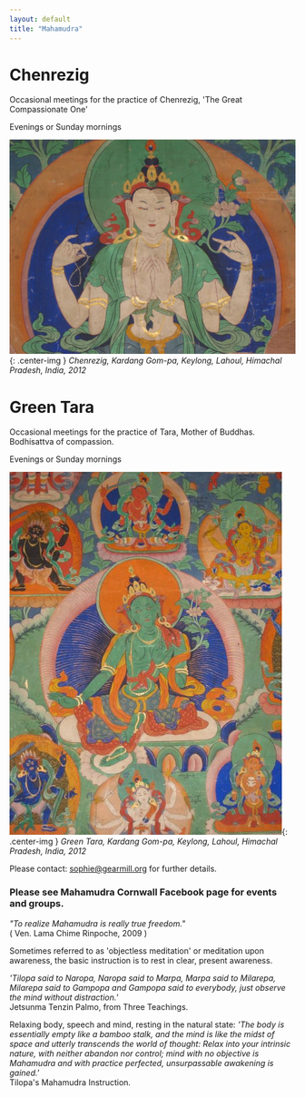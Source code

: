 ```yaml
---
layout: default
title: "Mahamudra"
---
```


# Chenrezig
Occasional meetings for the practice of Chenrezig, 'The Great Compassionate One'

Evenings or Sunday mornings

![Chenrezig](/assets/images/gallery/chenrezig.jpg "Chenrezig"){: .center-img }
_Chenrezig, Kardang Gom-pa, Keylong, Lahoul, Himachal Pradesh, India, 2012_

# Green Tara
Occasional meetings for the practice of Tara, Mother of Buddhas. Bodhisattva of compassion.

Evenings or Sunday mornings

![Green Tar](/assets/images/gallery/tara.jpg "Tara"){: .center-img }
_Green Tara, Kardang Gom-pa, Keylong, Lahoul, Himachal Pradesh, India, 2012_

Please contact: sophie@gearmill.org for further details.

 
### Please see Mahamudra Cornwall Facebook page for events and groups.

_"To realize Mahamudra is really true freedom."_  
( Ven. Lama Chime Rinpoche, 2009 )

Sometimes referred to as 'objectless meditation' or meditation upon awareness, the basic instruction is to rest in clear, present awareness.

_'Tilopa said to Naropa, Naropa said to Marpa, Marpa said to Milarepa, Milarepa said to Gampopa and Gampopa said to everybody, just observe the mind without distraction.'_  
Jetsunma Tenzin Palmo, from Three Teachings. 

Relaxing body, speech and mind, resting in the natural state: 
_'The body is essentially empty like a bamboo stalk, and the mind is like the midst of space and utterly transcends the world of thought: Relax into your intrinsic nature, with neither abandon nor control; mind with no objective is Mahamudra and with practice perfected, unsurpassable awakening is gained.'_  
Tilopa's Mahamudra Instruction.
